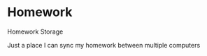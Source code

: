 Homework
========

Homework Storage

Just a place I can sync my homework between multiple computers
